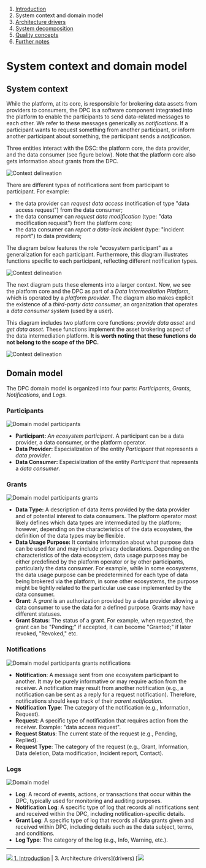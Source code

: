 1. [Introduction](index.md)
2. System context and domain model
3. [Architecture drivers](drivers.md)
4. [System decomposition](decomposition.md)
5. [Quality concepts](quality.md)
6. [Further notes](conclusion.md)

# System context and domain model

## System context

While the platform, at its core, is responsible for brokering data assets from providers to consumers, the DPC is a software component integrated into the platform to enable the participants to send data-related messages to each other. We refer to these messages generically as _notifications_. If a participant wants to request something from another participant, or inform another participant about something, the participant sends a _notification_.

Three entities interact with the DSC: the platform core, the data provider, and the data consumer (see figure below). Note that the platform core also gets information about grants from the DPC.

![Context delineation](images/diagram_context-delineation_basic.svg)

There are different types of notifications sent from participant to participant. For example:

- the data provider can _request data access_ (notification of type "data access request") from the data consumer;
- the data consumer can _request data modification_ (type: "data modification request") from the platform core;
- the data consumer can _report a data-leak incident_ (type: "incident report") to data providers;

The diagram below features the role "ecosystem participant" as a generalization for each participant. Furthermore, this diagram illustrates functions specific to each participant, reflecting different notification types.

![Context delineation](images/diagram_context-delineation_clean.svg)

The next diagram puts these elements into a larger context. Now, we see the platform core and the DPC as part of a _Data Intermediation Platform_, which is operated by a _platform provider_. The diagram also makes explicit the existence of a _third-party data consumer_, an organization that operates a _data consumer system_ (used by a user).

This diagram includes two platform core functions: _provide data asset_ and _get data asset_. These functions implement the asset brokering aspect of the data intermediation platform. **It is worth noting that these functions do not belong to the scope of the DPC.**

![Context delineation](images/diagram_context-delineation.svg)

## Domain model

The DPC domain model is organized into four parts: _Participants_, _Grants_, _Notifications_, and _Logs_.


### Participants

![Domain model participants](images/diagram_data-model_participants.svg)

- **Participant:** _An ecosystem participant_. A participant can be a data provider, a data consumer, or the platform operator. 
- **Data Provider:** Especialization of the entity _Participant_ that represents a _data provider_.
- **Data Consumer:** Especialization of the entity _Participant_ that represents a _data consumer_.
 


### Grants

![Domain model participants grants](images/diagram_data-model_participants-grants.svg)

- **Data Type:** A description of data items provided by the data provider and of potential interest to data consumers. The platform operator most likely defines which data types are intermediated by the platform; however, depending on the characteristics of the data ecosystem, the definition of the data types may be flexible.
- **Data Usage Purpose:** It contains information about what purpose data can be used for and may include privacy declarations. Depending on the characteristics of the data ecosystem, data usage purposes may be either predefined by the platform operator or by other participants, particularly the data consumer. For example, while in some ecosystems, the data usage purpose can be predetermined for each type of data being brokered via the platform, in some other ecosystems, the purpose might be tightly related to the particular use case implemented by the data consumer.
- **Grant**: A _grant_ is an authorization provided by a data provider allowing a data consumer to use the data for a defined purpose. Grants may have different statuses.
- **Grant Status**: The status of a grant. For example, when requested, the grant can be "Pending;" if accepted, it can become "Granted;" if later revoked, "Revoked," etc.

### Notifications

![Domain model participants grants notifications](images/diagram_data-model_participants-grants-notifications.svg)

- **Notification**: A message sent from one ecosystem participant to another. It may be purely informative or may require action from the receiver. A notification may result from another notification (e.g., a notification can be sent as a reply for a request notification). Therefore, notifications should keep track of their _parent notification_.
- **Notification Type**: The category of the notification (e.g., Information, Request).
- **Request**: A specific type of notification that requires action from the receiver. Example: "data access request".
- **Request Status**: The current state of the request (e.g., Pending, Replied).
- **Request Type**: The category of the request (e.g., Grant, Information, Data deletion, Data modification, Incident report, Contact).


### Logs

![Domain model](images/diagram_data-model_clean-and-complete.svg)

- **Log**: A record of events, actions, or transactions that occur within the DPC, typically used for monitoring and auditing purposes.
- **Notification Log**: A specific type of log that records all notifications sent and received within the DPC, including notification-specific details.
- **Grant Log**: A specific type of log that records all data grants given and received within DPC, including details such as the data subject, terms, and conditions.
- **Log Type**: The category of the log (e.g., Info, Warning, etc.).

****

[![](/Daccord/assets/images/backward-solid.svg) 1. Introduction](index) | 3. Architecture drivers](drivers) [![](/Daccord/assets/images/forward-solid.svg)
